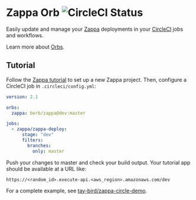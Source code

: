 # Zappa Orb ![CircleCI Status](https://circleci.com/gh/tay-bird/zappa-orb.svg "CircleCI Status")

Easily update and manage your [Zappa](https://github.com/Miserlou/Zappa "Zappa") deployments in your [CircleCI](https://circleci.com/ "CircleCI") jobs and workflows.

Learn more about [Orbs](https://github.com/CircleCI-Public/config-preview-sdk/blob/master/docs/using-orbs.md "orb").

## Tutorial

Follow the [Zappa tutorial](https://github.com/Miserlou/Zappa#installation-and-configuration "Zappa tutorial") to set up a new Zappa project. Then, configure a CircleCI job in `.circleci/config.yml`:

```yaml
version: 2.1

orbs:
  zappa: borb/zappa@dev:master

jobs:
  - zappa/zappa-deploy:
      stage: "dev"
      filters:
        branches:
          only: master
```

Push your changes to master and check your build output. Your tutorial app should be available at a URL like:

```
https://<random_id>.execute-api.<aws_region>.amazonaws.com/dev
```

For a complete example, see [tay-bird/zappa-circle-demo](https://github.com/tay-bird/zappa-circle-demo "tay-bird/zappa-circle-demo").
